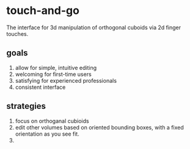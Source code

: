 # touch-and-go
The interface for 3d manipulation of orthogonal cuboids via 2d finger touches.

## goals
1. allow for simple, intuitive editing
2. welcoming for first-time users
3. satisfying for experienced professionals
4. consistent interface

## strategies
1. focus on orthoganal cubioids
2. edit other volumes based on oriented bounding boxes, with a fixed orientation as you see fit.
3. 
